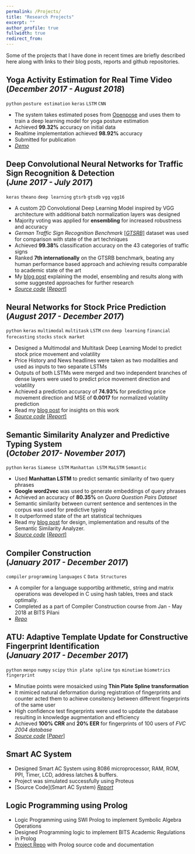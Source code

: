 ```yaml
---
permalink: /Projects/
title: "Research Projects"
excerpt: ""
author_profile: true
fullwidth: true
redirect_from: 
---
```


Some of the projects that I have done in recent times are briefly described here along with links to their blog posts, reports and github repositories.

## Yoga Activity Estimation for Real Time Video <br> (_December 2017 - August 2018_)
`python` `posture estimation` `keras` `LSTM` `CNN`<br>
* The system takes estimated poses from [Openpose](https://github.com/CMU-Perceptual-Computing-Lab/openpose) and uses them to train a deep learning model for yoga posture estimation
* Achieved **99.32%** accuracy on initial data  
* Realtime implementation achieved **98.92%** accuracy
* Submitted for publication
* [_Demo_](https://drive.google.com/drive/folders/1Xc0h5e6ntYcYL13JCwfHP1PuwtrBKbpM?usp=sharing)

## Deep Convolutional Neural Networks for Traffic Sign Recognition & Detection  <br> (_June 2017 - July 2017_)
`keras` `theano` `deep learning` `gtsrb` `gtsdb` `vgg` `vgg16` <br>
* A custom 2D Convolutional Deep Learning Model inspired by VGG architecture with additional batch normalization layers was designed
*  Majority voting was applied for **ensembling** for increased robustness and accuracy
* *German Traffic Sign Recognition Benchmark* [[_GTSRB_]](http://benchmark.ini.rub.de/?section=gtsrb&subsection=news) dataset was used for comparison with state of the art techniques
* Achieved **99.38%** classification accuracy on the 43 categories of traffic signs
* Ranked **7th internationally** on the GTSRB benchmark, beating any human performance based approach and achieving results comparable to academic state of the art
* My [blog post](https://amitojdeep.github.io/amitoj-blogs/2017/12/29/traffic-sign-reco.html) explaining the model, ensembling and results along with some suggested approaches for further research
* [_Source code_](https://github.com/amitojdeep/traffic-sign-reco) [[_Report_]](https://github.com/amitojdeep/traffic-sign-reco/raw/master/Training%20Report.pdf)

## Neural Networks for Stock Price Prediction <br>(_August 2017 - December 2017_)
`python`  `keras` `multimodal` `multitask` `LSTM` `cnn` `deep learning` `financial forecasting` `stocks` `stock market`<br>
* Designed a Multimodal and Multitask Deep Learning Model to predict stock price movement and volatility
* Price History and News headlines were taken as two modalities and used as inputs to two separate LSTMs
* Outputs of both LSTMs were merged and two independent branches of dense layers were used to predict price movement direction and volatility
*  Achieved a prediction accuracy of **74.93%** for predicting price movement direction and MSE of **0.0017** for normalized volatility prediction
* Read my [blog post](https://amitojdeep.github.io/amitoj-blogs/2017/12/30/deep-stock-preds.html) for insights on this work
* [_Source code_](https://github.com/amitojdeep/deep-stock-preds) [[_Report_]](https://github.com/amitojdeep/deep-stock-preds/raw/master/Deep%20Learning%20for%20Stock%20Price%20Prediction.pdf)

## Semantic Similarity Analyzer and Predictive Typing System <br>(_October 2017- November 2017_)
`python` `keras` `Siamese LSTM` `Manhattan LSTM` `MaLSTM` `Semantic` <br>
* Used **Manhattan LSTM** to predict semantic similarity of two query phrases
* **Google word2vec** was used to generate embeddings of query phrases
* Achieved an accuracy of **80.35%** on *Quora Question Pairs Dataset*
* Semantic similarity between current sentence and sentences in the corpus was used for predictive typing
* It outperformed state of the art statistical techniques
* Read my [blog post](https://amitojdeep.github.io/amitoj-blogs/2017/12/31/semantic-similarity.html) for design, implementation and results of the Semantic Similarity Analyzer.
* [_Source code_](https://github.com/amitojdeep/predictive-typing) [[_Report_]](https://github.com/amitojdeep/predictive-typing/raw/master/report.pdf)


## Compiler Construction <br>(_January 2017 - December 2017_)
`compiler`  `programming` `languages` `C` `Data Structures`<br>
* A compiler for a language supportibg arithmetic, string and matrix operations was developed in C using hash tables, trees and stack optimally.
* Completed as a part of Compiler Construction course from Jan - May 2018 at BITS Pilani
* [_Repo_](https://github.com/amitojdeep/compiler-construction)


## ATU: Adaptive Template Update for Constructive Fingerprint Identification <br>(_January 2017 - December 2017_)
`python`  `menpo` `numpy` `scipy` `thin plate spline` `tps` `minutiae` `biometrics` `fingerprint` <br>
* Minutiae points were mosaicked using **Thin Plate Spline transformation**
* It mimiced natural deformation during registration of fingerprints and counter acted them to achieve consitency between different fingerprints of the same user
* High confidence test fingerprints were used to update the database resulting in knowledge augmentation and efficiency 
* Achieved **100% CRR** and **20% EER** for fingerprints of 100 users of *FVC 2004 database*
* [_Source code_](https://github.com/amitojdeep/fp-recognition) [[_Paper_]](https://github.com/amitojdeep/fp-recognition/raw/master/writeup.pdf)

## Smart AC System
* Designed Smart AC System using 8086 microprocessor, RAM, ROM, PPI, Timer, LCD, address latches & buffers. 
* Project was simulated successfully using Proteus
* [Source Code](Smart AC System) [_Report_](https://github.com/amitojdeep/smart-ac/raw/master/mup_report-17.pdf)

## Logic Programming using Prolog
* Logic Programming using SWI Prolog to implement Symbolic Algebra Operations
* Designed Programming logic to implement BITS Academic Regulations in Prolog
* [Project Repo](https://github.com/amitojdeep/logic-assig) with Prolog source code and documentation 

